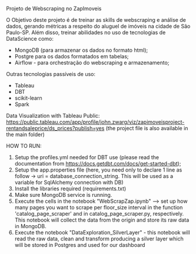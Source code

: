 Projeto de Webscraping no ZapImoveis

O Objetivo deste projeto é de treinar as skills de webscraping e análise de dados, gerando métricas a respeito do aluguel de imóveis na cidade de São Paulo-SP. 
Além disso, treinar abilidades no uso de tecnologias de DataScience como: 

* MongoDB (para armazenar os dados no formato html);
* Postgre para os dados formatados em tabelas;
* Airflow - para orchestração do webscraping e armazenamento;

Outras tecnologias passíveis de uso: 
* Tableau
* DBT
* scikit-learn
* Spark


Data Visualization with Tableau Public: https://public.tableau.com/app/profile/john.zwarg/viz/zapimoveisproject-rentandsaleprice/ds_prices?publish=yes (the project file is also available in the main folder)



HOW TO RUN: 

1. Setup the profiles.yml needed for DBT use (please read the documentation from https://docs.getdbt.com/docs/get-started-dbt); 
2. Setup the app.properties file (here, you need only to declare 1 line as follow -> uri = database_connection_string. This will be used as a variable for SqlAlchemy connection with DB)
3. Install the libraries required (requirements.txt)
4. Make sure MongoDB service is running.
5. Execute the cells in the notebook "WebScrapZap.ipynb" --> set up how many pages you want to scrape per floor_size interval in the function 'catalog_page_scraper' and in catalog_page_scraper.py, respectively. This notebook will collect the data from the origin and store its raw data in MongoDB. 
6. Execute the notebook "DataExploration_SilverLayer" - this notebook will read the raw data, clean and transform producing a silver layer which will be stored in Postgres and used for our dashboard 
